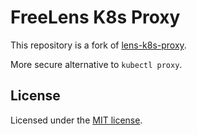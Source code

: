 # FreeLens K8s Proxy

This repository is a fork of [lens-k8s-proxy](https://github.com/lensapp/lens-k8s-proxy/tree/main).

More secure alternative to `kubectl proxy`.

## License

Licensed under the [MIT license](./LICENSE).